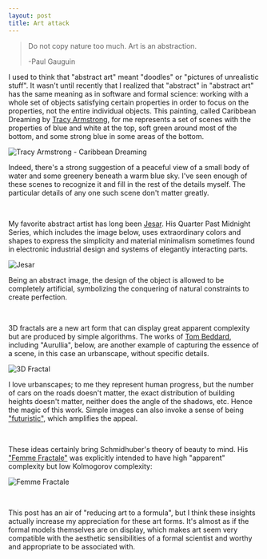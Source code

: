 ```yaml
---
layout: post
title: Art attack
---
```


>Do not copy nature too much. Art is an abstraction.
>
>-Paul Gauguin

I used to think that "abstract art" meant "doodles" or "pictures of unrealistic
stuff".
It wasn't until recently that I realized that "abstract" in "abstract art"
has the same meaning as in software and formal science:
working with a whole set of objects satisfying certain properties
in order to focus on the properties, not the entire individual objects.
This painting, called Caribbean Dreaming by
[Tracy Armstrong](http://www.artbytracyarmstrong.com/gallery2/),
for me represents a set of scenes with the properties of blue and white at the
top, soft green around most of the bottom, and some strong blue in some areas
of the bottom.

![Tracy Armstrong - Caribbean Dreaming](http://i.imgur.com/7I4XYHf.jpg)

Indeed, there's a strong suggestion of a peaceful view of a small body of water
and some greenery beneath a warm blue sky.
I've seen enough of these scenes to recognize it and fill in the rest of the
details myself.
The particular details of any one such scene don't matter greatly.

<br />

My favorite abstract artist has long been
[Jesar](http://jesar.deviantart.com/gallery/).
His Quarter Past Midnight Series, which includes the image below,
uses extraordinary colors and shapes to express the simplicity and material
minimalism sometimes found in electronic industrial design and systems of
elegantly interacting parts.

![Jesar](http://i.imgur.com/uyZijpg.jpg)

Being an abstract image, the design of the object is allowed to be completely
artificial, symbolizing the conquering of natural constraints to create
perfection.

<br />

3D fractals are a new art form that can display great apparent complexity
but are produced by simple algorithms.
The works of [Tom Beddard](http://sub.blue/), including "Aurullia", below,
are another example of capturing the essence of a scene, in this case an
urbanscape, without specific details.

![3D Fractal](http://i.imgur.com/Bbq0v8n.jpg)

I love urbanscapes; to me they represent human progress, but the number of
cars on the roads doesn't matter, the exact distribution of building heights
doesn't matter, neither does the angle of the shadows, etc.
Hence the magic of this work.
Simple images can also invoke a sense of being
["futuristic"](http://www.overcomingbias.com/2010/10/the-future-seems-shiny.html),
which amplifies the appeal.

<br />

These ideas certainly bring Schmidhuber's theory of beauty to mind.
His ["Femme Fractale"](http://people.idsia.ch/~juergen/femmefractale.html)
was explicitly intended to have high "apparent" complexity but low Kolmogorov
complexity:

![Femme Fractale](http://i.imgur.com/bSlMoRT.gif)

<br />

This post has an air of "reducing art to a formula", but I think these insights
actually increase my appreciation for these art forms.
It's almost as if the formal models themselves are on display, which
makes art seem very compatible with the aesthetic sensibilities of a formal
scientist and worthy and appropriate to be associated with.

